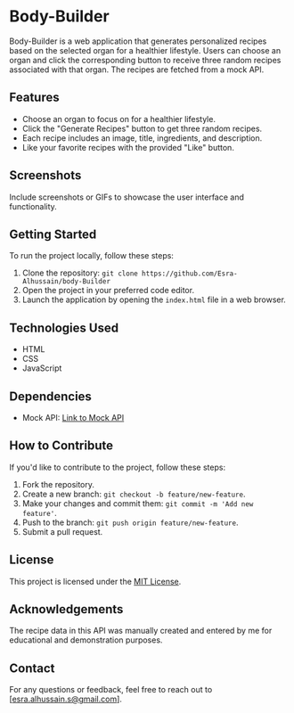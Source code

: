 # Body-Builder

Body-Builder is a web application that generates personalized recipes based on the selected organ for a healthier lifestyle. Users can choose an organ and click the corresponding button to receive three random recipes associated with that organ. The recipes are fetched from a mock API.

## Features

- Choose an organ to focus on for a healthier lifestyle.
- Click the "Generate Recipes" button to get three random recipes.
- Each recipe includes an image, title, ingredients, and description.
- Like your favorite recipes with the provided "Like" button.

## Screenshots

Include screenshots or GIFs to showcase the user interface and functionality.

## Getting Started

To run the project locally, follow these steps:

1. Clone the repository: `git clone https://github.com/Esra-Alhussain/body-Builder`
2. Open the project in your preferred code editor.
3. Launch the application by opening the `index.html` file in a web browser.

## Technologies Used

- HTML
- CSS
- JavaScript

## Dependencies

- Mock API: [Link to Mock API](https://mockapi.io)

## How to Contribute

If you'd like to contribute to the project, follow these steps:

1. Fork the repository.
2. Create a new branch: `git checkout -b feature/new-feature`.
3. Make your changes and commit them: `git commit -m 'Add new feature'`.
4. Push to the branch: `git push origin feature/new-feature`.
5. Submit a pull request.

## License

This project is licensed under the [MIT License](LICENSE.md).

## Acknowledgements

The recipe data in this API was manually created and entered by me for educational and demonstration purposes.

## Contact

For any questions or feedback, feel free to reach out to [esra.alhussain.s@gmail.com].

